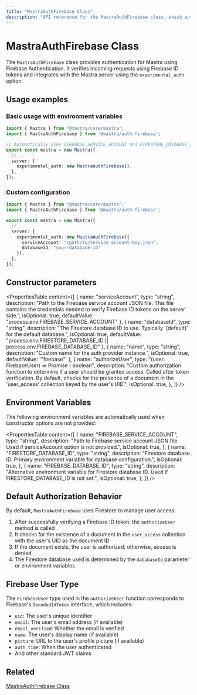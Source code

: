 ```yaml
---
title: "MastraAuthFirebase Class"
description: "API reference for the MastraAuthFirebase class, which authenticates Mastra applications using Firebase Authentication."
---
```


# MastraAuthFirebase Class

The `MastraAuthFirebase` class provides authentication for Mastra using Firebase Authentication. It verifies incoming requests using Firebase ID tokens and integrates with the Mastra server using the `experimental_auth` option.

## Usage examples

### Basic usage with environment variables

```typescript filename="src/mastra/index.ts" showLineNumbers copy
import { Mastra } from "@mastra/core/mastra";
import { MastraAuthFirebase } from '@mastra/auth-firebase';

// Automatically uses FIREBASE_SERVICE_ACCOUNT and FIRESTORE_DATABASE_ID env vars
export const mastra = new Mastra({
  // ..
  server: {
    experimental_auth: new MastraAuthFirebase(),
  },
});
```

### Custom configuration

```typescript filename="src/mastra/index.ts" showLineNumbers copy
import { Mastra } from "@mastra/core/mastra";
import { MastraAuthFirebase } from '@mastra/auth-firebase';

export const mastra = new Mastra({
  // ..
  server: {
    experimental_auth: new MastraAuthFirebase({
      serviceAccount: "/path/to/service-account-key.json",
      databaseId: "your-database-id"
    }),
  },
});
```

## Constructor parameters

<PropertiesTable
  content={[
    {
      name: "serviceAccount",
      type: "string",
      description: "Path to the Firebase service account JSON file. This file contains the credentials needed to verify Firebase ID tokens on the server side.",
      isOptional: true,
      defaultValue: "process.env.FIREBASE_SERVICE_ACCOUNT"
    },
    {
      name: "databaseId",
      type: "string",
      description: "The Firestore database ID to use. Typically '(default)' for the default database.",
      isOptional: true,
      defaultValue: "process.env.FIRESTORE_DATABASE_ID || process.env.FIREBASE_DATABASE_ID"
    },
    {
      name: "name",
      type: "string",
      description: "Custom name for the auth provider instance.",
      isOptional: true,
      defaultValue: '"firebase"'
    },
    {
      name: "authorizeUser",
      type: "(user: FirebaseUser) => Promise<boolean> | boolean",
      description: "Custom authorization function to determine if a user should be granted access. Called after token verification. By default, checks for the presence of a document in the 'user_access' collection keyed by the user's UID.",
      isOptional: true,
    },
  ]}
/>

## Environment Variables

The following environment variables are automatically used when constructor options are not provided:

<PropertiesTable
  content={[
    {
      name: "FIREBASE_SERVICE_ACCOUNT",
      type: "string",
      description: "Path to Firebase service account JSON file. Used if serviceAccount option is not provided.",
      isOptional: true,
    },
    {
      name: "FIRESTORE_DATABASE_ID",
      type: "string",
      description: "Firestore database ID. Primary environment variable for database configuration.",
      isOptional: true,
    },
    {
      name: "FIREBASE_DATABASE_ID",
      type: "string",
      description: "Alternative environment variable for Firestore database ID. Used if FIRESTORE_DATABASE_ID is not set.",
      isOptional: true,
    },
  ]}
/>

## Default Authorization Behavior

By default, `MastraAuthFirebase` uses Firestore to manage user access:

1. After successfully verifying a Firebase ID token, the `authorizeUser` method is called
2. It checks for the existence of a document in the `user_access` collection with the user's UID as the document ID
3. If the document exists, the user is authorized; otherwise, access is denied
4. The Firestore database used is determined by the `databaseId` parameter or environment variables

## Firebase User Type

The `FirebaseUser` type used in the `authorizeUser` function corresponds to Firebase's `DecodedIdToken` interface, which includes:

- `uid`: The user's unique identifier
- `email`: The user's email address (if available)
- `email_verified`: Whether the email is verified
- `name`: The user's display name (if available)
- `picture`: URL to the user's profile picture (if available)
- `auth_time`: When the user authenticated
- And other standard JWT claims

## Related

[MastraAuthFirebase Class](/docs/auth/firebase.md)